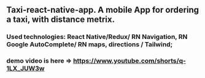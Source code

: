 ## Taxi-react-native-app. A mobile App for ordering a taxi, with distance metrix.

### Used technologies: React Native/Redux/ RN Navigation, RN Google AutoComplete/ RN maps, directions / Tailwind; 

### demo video is here => https://www.youtube.com/shorts/q-1LX_JUW3w
